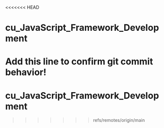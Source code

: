 <<<<<<< HEAD
# cu_JavaScript_Framework_Development

Add this line to confirm git commit behavior!
=======
# cu_JavaScript_Framework_Development
>>>>>>> refs/remotes/origin/main
